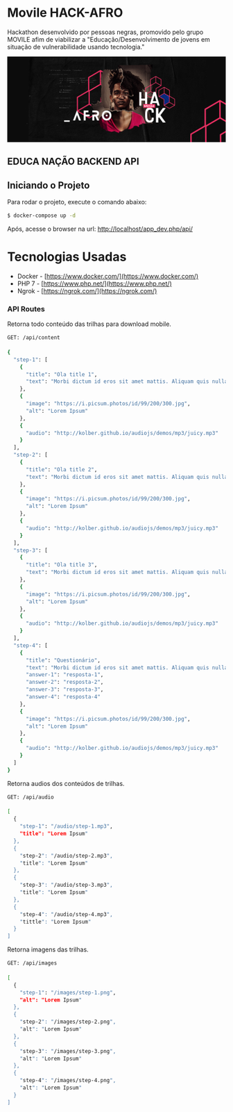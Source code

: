 # Movile HACK-AFRO

Hackathon desenvolvido por pessoas negras, promovido pelo grupo MOVILE afim de viabilizar a "Educação/Desenvolvimento de jovens em situação de vulnerabilidade usando tecnologia."

![Carrosel da pagina home](./docs/img/header-hack-afro.png)


## EDUCA **N**AÇÃO BACKEND API

## Iniciando o Projeto 

Para rodar o projeto, execute o comando abaixo:

```sh
$ docker-compose up -d
```

Após, acesse o browser na url: [http://localhost/app_dev.php/api/](http://localhost/app_dev.php/api/)

# Tecnologias Usadas

* Docker - [https://www.docker.com/](https://www.docker.com/)
* PHP 7 - [https://www.php.net/](https://www.php.net/)
* Ngrok - [https://ngrok.com/](https://ngrok.com/)


### API Routes

Retorna todo conteúdo das trilhas para download mobile.
```bash
GET: /api/content

{
  "step-1": [
    {
      "title": "Ola title 1",
      "text": "Morbi dictum id eros sit amet mattis. Aliquam quis nulla mollis, feugiat ipsum ut, euismod mauris. Sed at condimentum diam. Cras eleifend neque eu tristique porttitor. Etiam non augue ex. Praesent at ultrices mauris. Orci varius natoque penatibus et magnis dis parturient montes, nascetur ridiculus mus."
    },
    {
      "image": "https://i.picsum.photos/id/99/200/300.jpg",
      "alt": "Lorem Ipsum"
    },
    {
      "audio": "http://kolber.github.io/audiojs/demos/mp3/juicy.mp3"
    }
  ],
  "step-2": [
    {
      "title": "Ola title 2",
      "text": "Morbi dictum id eros sit amet mattis. Aliquam quis nulla mollis, feugiat ipsum ut, euismod mauris. Sed at condimentum diam. Cras eleifend neque eu tristique porttitor. Etiam non augue ex. Praesent at ultrices mauris. Orci varius natoque penatibus et magnis dis parturient montes, nascetur ridiculus mus."
    },
    {
      "image": "https://i.picsum.photos/id/99/200/300.jpg",
      "alt": "Lorem Ipsum"
    },
    {
      "audio": "http://kolber.github.io/audiojs/demos/mp3/juicy.mp3"
    }
  ],
  "step-3": [
    {
      "title": "Ola title 3",
      "text": "Morbi dictum id eros sit amet mattis. Aliquam quis nulla mollis, feugiat ipsum ut, euismod mauris. Sed at condimentum diam. Cras eleifend neque eu tristique porttitor. Etiam non augue ex. Praesent at ultrices mauris. Orci varius natoque penatibus et magnis dis parturient montes, nascetur ridiculus mus."
    },
    {
      "image": "https://i.picsum.photos/id/99/200/300.jpg",
      "alt": "Lorem Ipsum"
    },
    {
      "audio": "http://kolber.github.io/audiojs/demos/mp3/juicy.mp3"
    }
  ],
  "step-4": [
    {
      "title": "Questionário",
      "text": "Morbi dictum id eros sit amet mattis. Aliquam quis nulla mollis, feugiat ipsum ut, euismod mauris. Sed at condimentum diam. Cras eleifend neque eu tristique porttitor. Etiam non augue ex. Praesent at ultrices mauris. Orci varius natoque penatibus et magnis dis parturient montes, nascetur ridiculus mus.",
      "answer-1": "resposta-1",
      "answer-2": "resposta-2",
      "answer-3": "resposta-3",
      "answer-4": "resposta-4"
    },
    {
      "image": "https://i.picsum.photos/id/99/200/300.jpg",
      "alt": "Lorem Ipsum"
    },
    {
      "audio": "http://kolber.github.io/audiojs/demos/mp3/juicy.mp3"
    }
  ]
}
```

Retorna audios dos conteúdos de trilhas.
```bash
GET: /api/audio

[
  {
    "step-1": "/audio/step-1.mp3",
    "title": "Lorem Ipsum"
  },
  {
    "step-2": "/audio/step-2.mp3",
    "title": "Lorem Ipsum"
  },
  {
    "step-3": "/audio/step-3.mp3",
    "title": "Lorem Ipsum"
  },
  {
    "step-4": "/audio/step-4.mp3",
    "tittle": "Lorem Ipsum"
  }
]

```

Retorna imagens das trilhas.
```bash
GET: /api/images

[
  {
    "step-1": "/images/step-1.png",
    "alt": "Lorem Ipsum"
  },
  {
    "step-2": "/images/step-2.png",
    "alt": "Lorem Ipsum"
  },
  {
    "step-3": "/images/step-3.png",
    "alt": "Lorem Ipsum"
  },
  {
    "step-4": "/images/step-4.png",
    "alt": "Lorem Ipsum"
  }
]

```